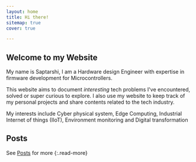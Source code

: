 ```yaml
---
layout: home
title: Hi there!
sitemap: true
cover: true

---
```


## Welcome to my Website

My name is Saptarshi, I am a Hardware design Engineer with expertise in firmware development for Microcontrollers. 

This website aims to document *interesting* tech problems I've
encountered, solved or super curious to explore. I also use my website to keep track of my personal projects and share contents related to the tech industry. 

My interests include Cyber physical system, Edge Computing, Industrial Internet of things (IIoT), Environment monitoring and Digital transformation


## Posts

<!--posts-->

See [Posts](/posts/) for more
{:.read-more}
